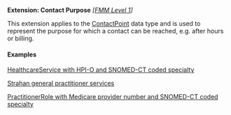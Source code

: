 **Extension: Contact Purpose** *[[FMM Level 1](guidance.html)]*

This extension applies to the [ContactPoint](http://hl7.org/fhir/datatypes.html#ContactPoint) data type and is used to represent the purpose for which a contact can be reached, e.g. after hours or billing.

#### Examples

[HealthcareService with HPI-O and SNOMED-CT coded specialty](HealthcareService-example0.html)

[Strahan general practitioner services](HealthcareService-example3.html)

[PractitionerRole with Medicare provider number and SNOMED-CT coded specialty](PractitionerRole-example0.html)
